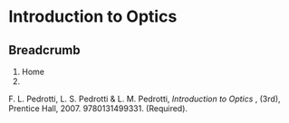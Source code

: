 #  Introduction to Optics

## Breadcrumb

  1. Home
  2. 

F. L. Pedrotti, L. S. Pedrotti & L. M. Pedrotti, _Introduction to Optics_ ,
(3rd), Prentice Hall, 2007. 9780131499331. (Required).


